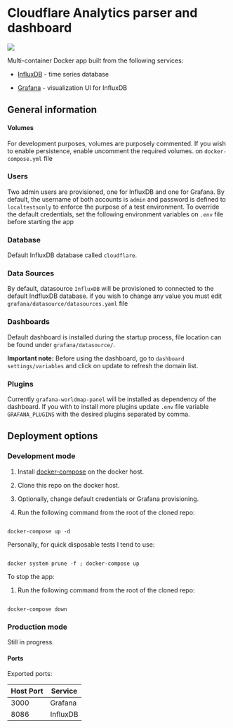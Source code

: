 # Cloudflare Analytics parser and dashboard 

![](http://i.imgur.com/DnGdaj2.png)

  

Multi-container Docker app built from the following services:

  

*  [InfluxDB](https://github.com/influxdata/influxdb) - time series database

*  [Grafana](https://github.com/grafana/grafana) - visualization UI for InfluxDB

  
  

## General information

#### Volumes

For development purposes, volumes are purposely commented. If you wish to enable persistence, enable uncomment the required volumes. on `docker-compose.yml` file

  

### Users

  

Two admin users are provisioned, one for InfluxDB and one for Grafana. By default, the username of both accounts is `admin` and password is defined to `localtestsonly` to enforce the purpose of a test environment. To override the default credentials, set the following environment variables on `.env` file before starting the app

  

### Database

  

Default InfluxDB database called `cloudflare`.

  

### Data Sources

  

By default, datasource `InfluxDB` will be provisioned to connected to the default IndfluxDB database. if you wish to change any value you must edit `grafana/datasource/datasources.yaml` file

  

### Dashboards
Default dashboard is installed during the startup process, file location can be found under `grafana/datasource/`. 

**Important note:** Before using the dashboard, go to `dashboard settings/variables` and click on update to refresh the domain list.

  

### Plugins

Currently `grafana-worldmap-panel` will be installed as dependency of the dashboard. If you with to install more plugins update `.env` file variable `GRAFANA_PLUGINS` with the desired plugins separated by comma.

  

## Deployment options

  

### Development mode

  

1. Install [docker-compose](https://docs.docker.com/compose/install/) on the docker host.

1. Clone this repo on the docker host.

1. Optionally, change default credentials or Grafana provisioning.

1. Run the following command from the root of the cloned repo:

```

docker-compose up -d

```

Personally, for quick disposable tests I tend to use:

```

docker system prune -f ; docker-compose up

```

  

To stop the app:

  

1. Run the following command from the root of the cloned repo:

```

docker-compose down

```

### Production mode

Still in progress.
  

#### Ports

  

Exported ports:

| Host Port | Service |
|--|--|
| 3000 | Grafana |
| 8086 | InfluxDB |
